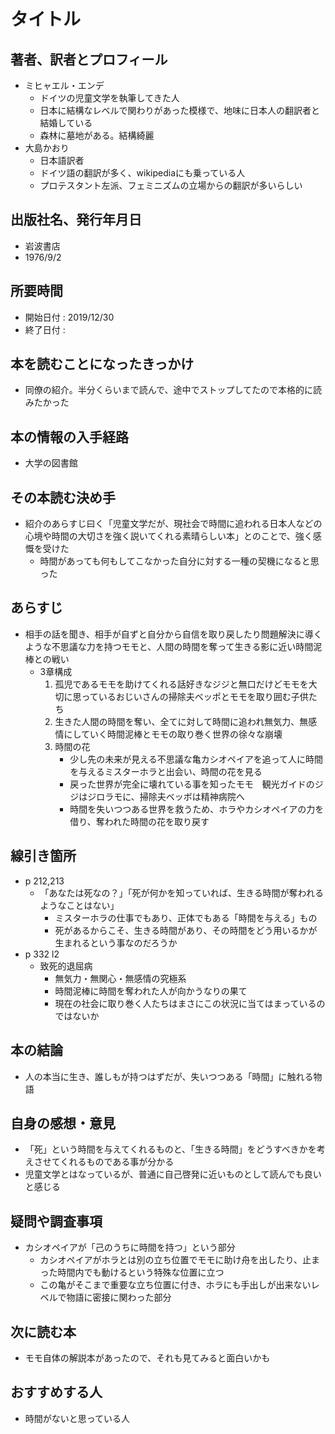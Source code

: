 # タイトル

## 著者、訳者とプロフィール

- ミヒャエル・エンデ
  - ドイツの児童文学を執筆してきた人
  - 日本に結構なレベルで関わりがあった模様で、地味に日本人の翻訳者と結婚している
  - 森林に墓地がある。結構綺麗
- 大島かおり
  - 日本語訳者
  - ドイツ語の翻訳が多く、wikipediaにも乗っている人
  - プロテスタント左派、フェミニズムの立場からの翻訳が多いらしい

## 出版社名、発行年月日

- 岩波書店
- 1976/9/2

## 所要時間

- 開始日付 : 2019/12/30
- 終了日付 :

## 本を読むことになったきっかけ

- 同僚の紹介。半分くらいまで読んで、途中でストップしてたので本格的に読みたかった

## 本の情報の入手経路

- 大学の図書館

## その本読む決め手

- 紹介のあらすじ曰く「児童文学だが、現社会で時間に追われる日本人などの心境や時間の大切さを強く説いてくれる素晴らしい本」とのことで、強く感慨を受けた
  - 時間があっても何もしてこなかった自分に対する一種の契機になると思った

## あらすじ

- 相手の話を聞き、相手が自ずと自分から自信を取り戻したり問題解決に導くような不思議な力を持つモモと、人間の時間を奪って生きる影に近い時間泥棒との戦い
  - 3章構成
    1. 孤児であるモモを助けてくれる話好きなジジと無口だけどモモを大切に思っているおじいさんの掃除夫ベッポとモモを取り囲む子供たち
    2. 生きた人間の時間を奪い、全てに対して時間に追われ無気力、無感情にしていく時間泥棒とモモの取り巻く世界の徐々な崩壊
    3. 時間の花
        - 少し先の未来が見える不思議な亀カシオペイアを追って人に時間を与えるミスターホラと出会い、時間の花を見る
        - 戻った世界が完全に壊れている事を知ったモモ　観光ガイドのジジはジロラモに、掃除夫ベッボは精神病院へ
        - 時間を失いつつある世界を救うため、ホラやカシオペイアの力を借り、奪われた時間の花を取り戻す

## 線引き箇所

- p 212,213
  - 「あなたは死なの？」「死が何かを知っていれば、生きる時間が奪われるようなことはない」
    - ミスターホラの仕事でもあり、正体でもある「時間を与える」もの
    - 死があるからこそ、生きる時間があり、その時間をどう用いるかが生まれるという事なのだろうか
- p 332 l2
  - 致死的退屈病
    - 無気力・無関心・無感情の究極系
    - 時間泥棒に時間を奪われた人が向かうなりの果て
    - 現在の社会に取り巻く人たちはまさにこの状況に当てはまっているのではないか

## 本の結論

- 人の本当に生き、誰しもが持つはずだが、失いつつある「時間」に触れる物語

## 自身の感想・意見

- 「死」という時間を与えてくれるものと、「生きる時間」をどうすべきかを考えさせてくれるものである事が分かる
- 児童文学とはなっているが、普通に自己啓発に近いものとして読んでも良いと感じる

## 疑問や調査事項

- カシオペイアが「己のうちに時間を持つ」という部分
  - カシオペイアがホラとは別の立ち位置でモモに助け舟を出したり、止まった時間内でも動けるという特殊な位置に立つ
  - この亀がそこまで重要な立ち位置に付き、ホラにも手出しが出来ないレベルで物語に密接に関わった部分

## 次に読む本

- モモ自体の解説本があったので、それも見てみると面白いかも

## おすすめする人

- 時間がないと思っている人
